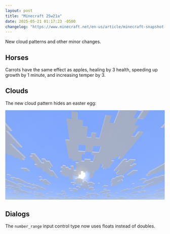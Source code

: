 ```yaml
---
layout: post
title: "Minecraft 25w21a"
date: 2025-05-21 01:17:23 -0500
changelog: "https://www.minecraft.net/en-us/article/minecraft-snapshot-25w21a"
---
```


New cloud patterns and other minor changes.

## Horses

Carrots have the same effect as apples, healing by 3 health, speeding up growth by 1 minute, and increasing temper by 3.

## Clouds

The new cloud pattern hides an easter egg:

![Screenshot of clouds making a creeper face shape](/snapshots/img/25w21a-clouds.png)

## Dialogs

The `number_range` input control type now uses floats instead of doubles.


